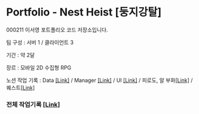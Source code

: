 # Portfolio - Nest Heist [둥지강탈]
000211 이서영 포트폴리오 코드 저장소입니다.

팀 구성 : 서버 1 / 클라이언트 3

기간 : 약 2달

장르 : 모바일 2D 수집형 RPG

노션 작업 기록 : Data [[Link]](https://sandylee-00.notion.site/10de6068c74380ab921fe33e3807d0af?v=125e6068c7438098b558000c86d574e5) / Manager [[Link]](https://sandylee-00.notion.site/10de6068c74380ab921fe33e3807d0af?v=125e6068c74380b5a6f3000cdb52ebcb) / UI [[Link]](https://sandylee-00.notion.site/10de6068c74380ab921fe33e3807d0af?v=125e6068c7438056a8b9000c1735ccbb) / 피로도, 알 부화[[Link]](https://sandylee-00.notion.site/10de6068c74380ab921fe33e3807d0af?v=125e6068c7438042a26d000ca8ce83a2) / 퀘스트[[Link]](https://sandylee-00.notion.site/10de6068c74380ab921fe33e3807d0af?v=125e6068c74380af879c000cd4e4ee8b)

### 전체 작업기록 [[Link]](https://sandylee-00.notion.site/NestHeist-4055bb53e22c49968b1699a733b7f8f2?pvs=4)

